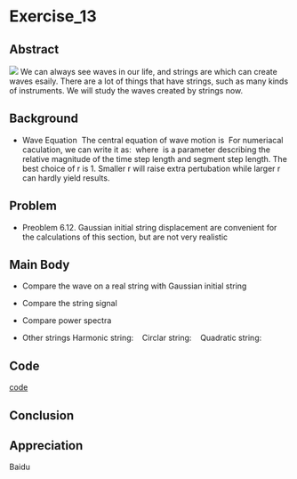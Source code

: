 # Exercise_13

## Abstract
![](http://img0.ph.126.net/IK1-5yG4ygmYRlrgbRVEfA==/6631581237632739429.jpg)
We can always see waves in our life, and strings are which can create waves esaily. There are a lot of things that have strings, such as many kinds of instruments. We will study the waves created by strings now.
![]()

## Background
* Wave Equation
![]()
The central equation of wave motion is
![]()
For numeriacal caculation, we can write it as:
![]()
where ![]() is a parameter describing the relative magnitude of the time step length and segment step length. The best choice of r is 1. Smaller r will raise extra pertubation while larger r can hardly yield results.

## Problem
* Preoblem 6.12. Gaussian initial string displacement are convenient for the calculations of this section, but are not very realistic

## Main Body
* Compare the wave on a real string with Gaussian initial string
![]()

* Compare the string signal
![]()
![]()

* Compare power spectra
![]()
![]()

* Other strings
Harmonic string:
![]()
![]()
![]()
Circlar string: 
![]()
![]()
![]()
Quadratic string:
![]()
![]()
![]()

## Code
[code]()

## Conclusion

## Appreciation
Baidu
